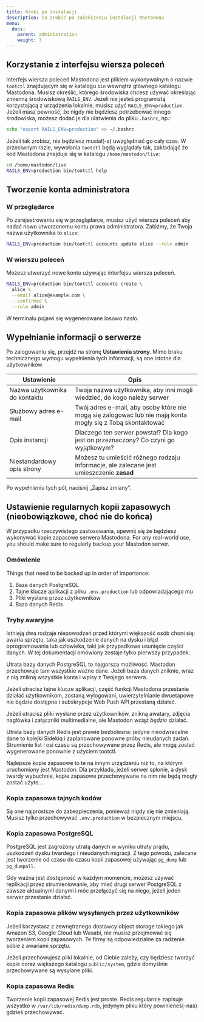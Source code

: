 ```yaml
---
title: Kroki po instalacji
description: Co zrobić po zakończeniu instalacji Mastodona
menu:
  docs:
    parent: administration
    weight: 3
---
```


## Korzystanie z interfejsu wiersza poleceń

Interfejs wiersza poleceń Mastodona jest plikiem wykonywalnym o nazwie `tootctl` znajdującym się w katalogu `bin` wewnątrz głównego katalogu Mastodona. Musisz określić, którego środowiska chcesz używać określając zmienną środowiskową `RAILS_ENV`. Jeżeli nie jesteś programistą korzystającą z urządzenia lokalnie, musisz użyć `RAILS_ENV=production`. Jeżeli masz pewność, że nigdy nie będziesz potrzebować innego środowiska, możesz dodać je dla ułatwienia do pliku `.bashrc`, np.:

```bash
echo "export RAILS_ENV=production" >> ~/.bashrc
```

Jeżeli tak zrobisz, nie będziesz musiał(-a) uwzględniać go cały czas. W przeciwnym razie, wywołania `tootctl` będą wyglądały tak, zakładająć że kod Mastodona znajduje się w katalogu `/home/mastodon/live`:

```bash
cd /home/mastodon/live
RAILS_ENV=production bin/tootctl help
```

## Tworzenie konta administratora
### W przeglądarce

Po zarejestrowaniu się w przeglądarce, musisz użyć wiersza poleceń aby nadać nowo utworzonemu kontu prawa administratora. Załóżmy, że Twoja nazwa użytkownika to `alice`:

```bash
RAILS_ENV=production bin/tootctl accounts update alice --role admin
```

### W wierszu poleceń

Możesz utworzyć nowe konto używając interfejsu wiersza poleceń.

```bash
RAILS_ENV=production bin/tootctl accounts create \
  alice \
  --email alice@example.com \
  --confirmed \
  --role admin
```

W terminalu pojawi się wygenerowane losowo hasło.

## Wypełnianie informacji o serwerze

Po zalogowaniu się, przejdź na stronę **Ustawienia strony**. Mimo braku technicznego wymogu wypełnienia tych informacji, są one istotne dla użytkowników.

|Ustawienie|Opis|
|----------|----|
|Nazwa użytkownika do kontaktu|Twoja nazwa użytkownika, aby inni mogli wiedzieć, do kogo należy serwer|
|Służbowy adres e-mail|Twój adres e-mail, aby osoby które nie mogą się zalogować lub nie mają konta mogły się z Tobą skontaktować|
|Opis instancji|Dlaczego ten serwer powstał? Dla kogo jest on przeznaczony? Co czyni go wyjątkowym?|
|Niestandardowy opis strony|Możesz tu umieścić różnego rodzaju informacje, ale zalecane jest umieszczenie **zasad**|

Po wypełnieniu tych pól, naciśnij „Zapisz zmiany”.

## Ustawienie regularnych kopii zapasowych (nieobowiązkowe, choć nie do końca)

W przypadku rzeczywistego zastosowania, upewnij się że będziesz wykonywać kopie zapasowe serwera Mastodona.
For any real-world use, you should make sure to regularly backup your Mastodon server.

### Omówienie

Things that need to be backed up in order of importance:

1. Baza danych PostgreSQL
2. Tajne klucze aplikacji z pliku `.env.production` lub odpowiadającego mu
3. Pliki wysłane przez użytkowników
4. Baza danych Redis

### Tryby awaryjne

Istnieją dwa rodzaje niepowodzeń przed którymi większość osób choni się: awaria sprzętu, taka jak uszkodzenie danych na dysku i błąd oprogramowania lub człowieka, taki jak przypadkowe usunięcie części danych. W tej dokumentacji omówiony zostaje tylko pierwszy przypadek.

Utrata bazy danych PostgreSQL to najgorsza możliwość. Mastodon przechowuje tam wszystkie ważne dane. Jeżeli baza danych zniknie, wraz z nią znikną wszystkie konta i wpisy z Twojego serwera.

Jeżeli utracisz tajne klucze aplikacji, część funkcji Mastodona przestanie działać użytkownikom, zostaną wylogowani, uwierzytelnianie dwuetapowe nie będzie dostępne i subskrypcje Web Push API przestaną działać.

Jeżeli utracisz pliki wysłane przez użytkowników, znikną awatary, zdjęcia nagłówka i załączniki multimedialne, ale Mastodon wciąż *będzie* działać.

Utrata bazy danych Redis jest prawie bezbolesna: jedyne nieodwracalne dane to kolejki Sidekiq i zaplanowane ponowne próby nieudanych zadań. Strumienie list i osi czasu są przechowywane przez Redis, ale mogą zostać wygenerowane ponownie z użyciem tootctl.

Najlepsze kopie zapasowe to te na innym urządzeniu niż to, na którym uruchomiony jest Mastodon. Dla przykładu, jeżeli serwer spłonie, a dysk twardy wybuchnie, kopie zapasowe przechowywane na nim nie będą mogły zostać użyte…

### Kopia zapasowa tajnych kodów

Są one najprostsze do zabezpieczenia, ponieważ nigdy się nie zmieniają. Musisz tylko przechowywać `.env.production` w bezpiecznym miejscu.

### Kopia zapasowa PostgreSQL

PostgreSQL jest zagrożony utratą danych w wyniku utraty prądu, uszkodzeń dysku twardego i nieudanych migracji. Z tego powodu, zalecane jest tworzenie od czasu do czasu kopii zapasowej używając `pg_dump` lub `pg_dumpall`.

Gdy ważna jest dostępność w każdym momencie, możesz używać replikacji przez strumieniowanie, aby mieć drugi serwer PostgreSQL z zawsze aktualnymi danymi i móc przełączyć się na niego, jeżeli jeden serwer przestanie działać.

### Kopia zapasowa plików wysyłanych przez użytkowników

Jeżeli korzystasz z zewnętrznego dostawcy object storage takiego jak Amazon S3, Google Cloud lub Wasabi, nie musisz przejmować się tworzeniem kopii zapasowych. Te firmy są odpowiedzialne za radzenie sobie z awariami sprzętu.

Jeżeli przechowujesz pliki lokalnie, od Ciebie zależy, czy będziesz tworzyć kopie coraz większego katalogu `public/system`, gdzie domyślnie przechowywane są wysyłane pliki.

### Kopia zapasowa Redis

Tworzenie kopii zapasowej Redis jest proste. Redis regularnie zapisuje wszystko w `/var/lib/redis/dump.rdb`, jedynym pliku który powinieneś(-naś) gdzieś przechowywać.
